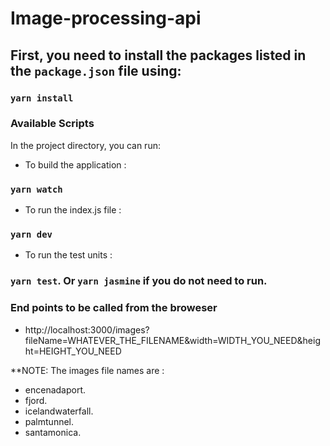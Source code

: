 # Image-processing-api

## First, you need to install the packages listed in the `package.json` file using:

### `yarn install`


### Available Scripts
In the project directory, you can run:

- To build the application :

### `yarn watch`


- To run the index.js file :  

### `yarn dev`

- To run the test units :

### `yarn test`. Or `yarn jasmine` if you do not need to run.

### End points to be called from the broweser
- http://localhost:3000/images?fileName=WHATEVER_THE_FILENAME&width=WIDTH_YOU_NEED&height=HEIGHT_YOU_NEED

**NOTE: The images file names are :
- encenadaport.
- fjord.
- icelandwaterfall.
- palmtunnel.
- santamonica.
